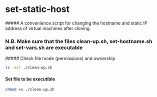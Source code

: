 # set-static-host

##### A convenience script for changing the hostname and static IP address of virtual machines after cloning.

### N.B. Make sure that the files clean-up.sh, set-hostname.sh and set-vars.sh are executable

##### Check file mode (permissions) and ownership
```bash
ls -asl ./clean-up.sh
```

#### Set file to be executible
```bash
chmod +x ./clean-up.sh
```